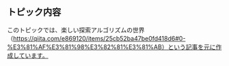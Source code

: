 ## トピック内容

このトピックでは、楽しい探索アルゴリズムの世界（https://qiita.com/e869120/items/25cb52ba47be0fd418d6#0-%E3%81%AF%E3%81%98%E3%82%81%E3%81%AB）という記事を元に作成しています。
